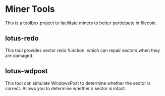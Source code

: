 
# Miner Tools
This is a toolbox project to facilitate miners to better participate in filecoin.

## lotus-redo
This tool provides sector redo function, which can repair sectors when they are damaged.

## lotus-wdpost
This tool can simulate WindowsPost to determine whether the sector is correct. Allows you to determine whether a sector is intact.